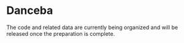 # Danceba

The code and related data are currently being organized and will be released once the preparation is complete.
